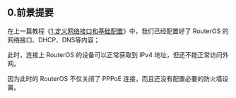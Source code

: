 ## 0.前景提要

在上一篇教程《[1.定义网络接口和基础配置](./1.定义网络接口和基础配置.md)》中，我们已经配置好了 RouterOS 的网络接口、DHCP、DNS等内容；  

此时，连接上 RouterOS 的设备可以正常获取到 IPv4 地址，但还不能正常访问外网。  

因为此时的 RouterOS 不仅关闭了 PPPoE 连接，而且还没有配置必要的防火墙设置。
